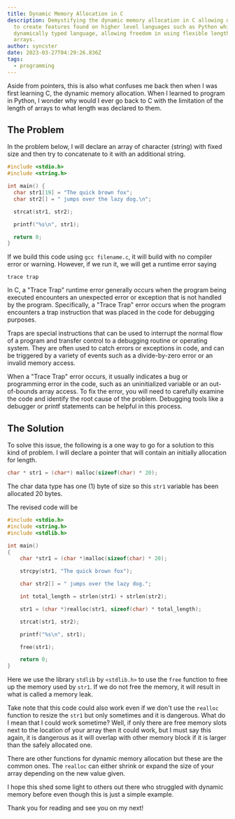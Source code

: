 ```yaml
---
title: Dynamic Memory Allocation in C
description: Demystifying the dynamic memory allocation in C allowing developers
  to create features found on higher level languages such as Python which is a
  dynamically typed language, allowing freedom in using flexible length of
  arrays.
author: syncster
date: 2023-03-27T04:29:26.836Z
tags:
  - programming
---
```

A﻿side from pointers, this is also what confuses me back then when I was first learning C, the dynamic memory allocation. When I learned to program in Python, I wonder why would I ever go back to C with the limitation of the length of arrays to what length was declared to them.

## The Problem

In the problem below, I will declare an array of character (string) with fixed size and then try to concatenate to it with an additional string.

```c
#include <stdio.h>
#include <string.h>

int main() {
  char str1[19] = "The quick brown fox";
  char str2[] = " jumps over the lazy dog.\n";

  strcat(str1, str2);

  printf("%s\n", str1);

  return 0;
}
```

If we build this code using `gcc filename.c`, it will build with no compiler error or warning. However, if we run it, we will get a runtime error saying

```
trace trap
```

In C, a "Trace Trap" runtime error generally occurs when the program being executed encounters an unexpected error or exception that is not handled by the program. Specifically, a "Trace Trap" error occurs when the program encounters a trap instruction that was placed in the code for debugging purposes.

Traps are special instructions that can be used to interrupt the normal flow of a program and transfer control to a debugging routine or operating system. They are often used to catch errors or exceptions in code, and can be triggered by a variety of events such as a divide-by-zero error or an invalid memory access.

When a "Trace Trap" error occurs, it usually indicates a bug or programming error in the code, such as an uninitialized variable or an out-of-bounds array access. To fix the error, you will need to carefully examine the code and identify the root cause of the problem. Debugging tools like a debugger or printf statements can be helpful in this process.

## The Solution

To solve this issue, the following is a one way to go for a solution to this kind of problem. I will declare a pointer that will contain an initially allocation for length.

```c
char * str1 = (char*) malloc(sizeof(char) * 20);
```

The char data type has one (1) byte of size so this `str1` variable has been allocated 20 bytes.

The revised code will be

```c
#include <stdio.h>
#include <string.h>
#include <stdlib.h>

int main()
{
    char *str1 = (char *)malloc(sizeof(char) * 20);

    strcpy(str1, "The quick brown fox");

    char str2[] = " jumps over the lazy dog.";

    int total_length = strlen(str1) + strlen(str2);

    str1 = (char *)realloc(str1, sizeof(char) * total_length);

    strcat(str1, str2);

    printf("%s\n", str1);

    free(str1);

    return 0;
}
```

Here we use the library `stdlib` by `<stdlib.h>` to use the `free` function to free up the memory used by `str1`.  If we do not free the memory, it will result in what is called a memory leak. 

Take note that this code could also work even if we don't use the `realloc` function to resize the `str1` but only sometimes and it is dangerous. What do I mean that I could work sometime? Well, if only there are free memory slots next to the location of your array then it could work, but I must say this again, it is dangerous as it will overlap with other memory block if it is larger than the safely allocated one.

There are other functions for dynamic memory allocation but these are the common ones. The `realloc` can either shrink or expand the size of your array depending on the new value given.

I hope this shed some light to others out there who struggled with dynamic memory before even though this is just a simple example.

Thank you for reading and see you on my next!